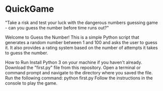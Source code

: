 # QuickGame
"Take a risk and test your luck with the dangerous numbers guessing game - can you guess the number before time runs out?"

Welcome to Guess the Number! This is a simple Python script that generates a random number between 1 and 100 and asks the user to guess it. It also provides a rating system based on the number of attempts it takes to guess the number.

How to Run
Install Python 3 on your machine if you haven't already.
Download the "first.py" file from this repository.
Open a terminal or command prompt and navigate to the directory where you saved the file.
Run the following command: python first.py
Follow the instructions in the console to play the game.
